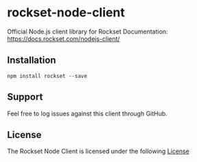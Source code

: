 # rockset-node-client
Official Node.js client library for Rockset
Documentation: https://docs.rockset.com/nodejs-client/

## Installation

```
npm install rockset --save
```

## Support

Feel free to log issues against this client through GitHub.

## License

The Rockset Node Client is licensed under the following [License](https://github.com/rockset/rockset-node-client/blob/master/LICENSE)
